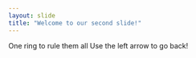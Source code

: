```yaml
---
layout: slide
title: "Welcome to our second slide!"
---
```

One ring to rule them all
Use the left arrow to go back!
